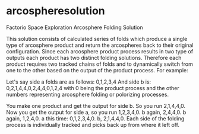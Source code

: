 # arcospheresolution
Factorio Space Exploration Arcosphere Folding Solution

This solution consists of calculated series of folds which produce a single type of arcosphere product and return the arcospheres back to their original configuration.
Since each arcosphere product process results in two type of outputs each product has two distinct folding solutions. Therefore each product requires two tracked chains of folds and to dynamically switch from one to the other based on the output of the product process. For example:

Let's say side a folds are as follows: 0,1,2,3,4
And side b is: 0,2,1,4,4,0,2,4,4,0,1,2,4
with 0 being the product process and the other numbers representing arcosphere folding or polorizing processes.

You make one product and get the output for side b. So you run 2,1,4,4,0. Now you get the output for side a, so you run 1,2,3,4,0. b again, 2,4,4,0. b again, 1,2,4,0. a this time: 0,1,2,3,4,0. b, 2,1,4,4,0. Each side of the folding process is individually tracked and picks back up from where it left off.
